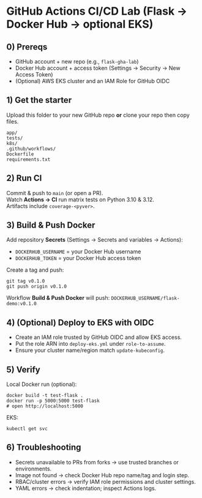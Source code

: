 # GitHub Actions CI/CD Lab (Flask → Docker Hub → optional EKS)

## 0) Prereqs
- GitHub account + new repo (e.g., `flask-gha-lab`)
- Docker Hub account + access token (Settings → Security → New Access Token)
- (Optional) AWS EKS cluster and an IAM Role for GitHub OIDC

## 1) Get the starter
Upload this folder to your new GitHub repo **or** clone your repo then copy files.

```
app/
tests/
k8s/
.github/workflows/
Dockerfile
requirements.txt
```

## 2) Run CI
Commit & push to `main` (or open a PR).  
Watch **Actions → CI** run matrix tests on Python 3.10 & 3.12.  
Artifacts include `coverage-<pyver>`.

## 3) Build & Push Docker
Add repository **Secrets** (Settings → Secrets and variables → Actions):
- `DOCKERHUB_USERNAME` = your Docker Hub username
- `DOCKERHUB_TOKEN` = your Docker Hub access token

Create a tag and push:
```
git tag v0.1.0
git push origin v0.1.0
```
Workflow **Build & Push Docker** will push:
`DOCKERHUB_USERNAME/flask-demo:v0.1.0`

## 4) (Optional) Deploy to EKS with OIDC
- Create an IAM role trusted by GitHub OIDC and allow EKS access.
- Put the role ARN into `deploy-eks.yml` under `role-to-assume`.
- Ensure your cluster name/region match `update-kubeconfig`.

## 5) Verify
Local Docker run (optional):
```
docker build -t test-flask .
docker run -p 5000:5000 test-flask
# open http://localhost:5000
```

EKS:
```
kubectl get svc
```

## 6) Troubleshooting
- Secrets unavailable to PRs from forks → use trusted branches or environments.
- Image not found → check Docker Hub repo name/tag and login step.
- RBAC/cluster errors → verify IAM role permissions and cluster settings.
- YAML errors → check indentation; inspect Actions logs.

